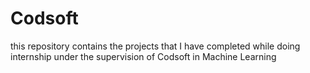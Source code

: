 # Codsoft
this repository contains the projects that I have completed while doing internship under the supervision of Codsoft in Machine Learning
